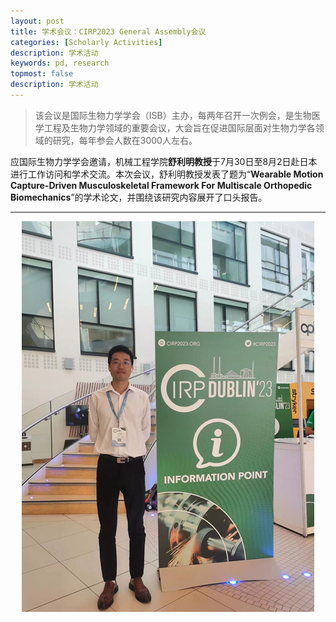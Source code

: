```yaml
---
layout: post
title: 学术会议：CIRP2023 General Assembly会议
categories: [Scholarly Activities]
description: 学术活动
keywords: pd, research
topmost: false
description: 学术活动
---
```


>该会议是国际生物力学学会（ISB）主办，每两年召开一次例会，是生物医学工程及生物力学领域的重要会议，大会旨在促进国际层面对生物力学各领域的研究，每年参会人数在3000人左右。
 

应国际生物力学学会邀请，机械工程学院**舒利明教授**于7月30日至8月2日赴日本进行工作访问和学术交流。本次会议，舒利明教授发表了题为“**Wearable Motion Capture-Driven Musculoskeletal Framework For Multiscale Orthopedic Biomechanics**”的学术论文，并围绕该研究内容展开了口头报告。

---

<div style="text-align: center;">
  <img src="/images/posts/academic/CIRP2023 General Assembly会议.png" alt="会议图片" >
</div>